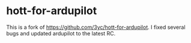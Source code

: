 # hott-for-ardupilot

This is a fork of https://github.com/3yc/hott-for-ardupilot. I fixed several bugs and updated ardupilot to the latest RC.

